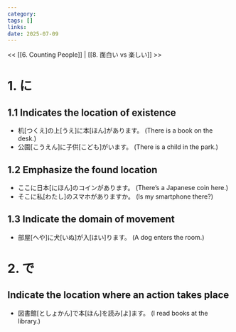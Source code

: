 ```yaml
---
category: 
tags: []
links:
date: 2025-07-09
---
```

<< [[6. Counting People]] | [[8. 面白い vs 楽しい]] >>
# 1. に

## 1.1 Indicates the location of existence

- 机\[つくえ\]の上\[うえ\]に本\[ほん\]があります。
  (There is a book on the desk.)
- 公園\[こうえん\]に子供\[こども\]がいます。
  (There is a child in the park.)

## 1.2 Emphasize the found location

- ここに日本\[にほん\]のコインがあります。
  (There’s a Japanese coin here.)
- そこに私\[わたし\]のスマホがありますか。
  (Is my smartphone there?)

## 1.3 Indicate the domain of movement

- 部屋\[へや\]に犬\[いぬ\]が入\[はい\]ります。
  (A dog enters the room.)

# 2. で

## Indicate the location where an action takes place

- 図書館\[としょかん\]で本\[ほん\]を読み\[よ\]ます。
  (I read books at the library.)
